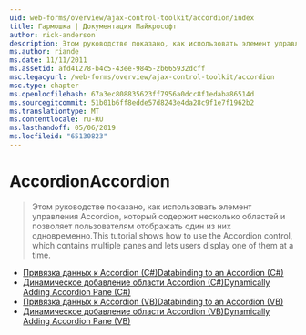 ```yaml
---
uid: web-forms/overview/ajax-control-toolkit/accordion/index
title: Гармошка | Документация Майкрософт
author: rick-anderson
description: Этом руководстве показано, как использовать элемент управления Accordion, который содержит несколько областей и позволяет пользователям отображать один из них одновременно.
ms.author: riande
ms.date: 11/11/2011
ms.assetid: afd41278-b4c5-43ee-9845-2b665932dcff
msc.legacyurl: /web-forms/overview/ajax-control-toolkit/accordion
msc.type: chapter
ms.openlocfilehash: 67a3ec808835623ff7956a0dcc8f1edaba86514d
ms.sourcegitcommit: 51b01b6ff8edde57d8243e4da28c9f1e7f1962b2
ms.translationtype: MT
ms.contentlocale: ru-RU
ms.lasthandoff: 05/06/2019
ms.locfileid: "65130823"
---
```

# <a name="accordion"></a><span data-ttu-id="a88db-103">Accordion</span><span class="sxs-lookup"><span data-stu-id="a88db-103">Accordion</span></span>

> <span data-ttu-id="a88db-104">Этом руководстве показано, как использовать элемент управления Accordion, который содержит несколько областей и позволяет пользователям отображать один из них одновременно.</span><span class="sxs-lookup"><span data-stu-id="a88db-104">This tutorial shows how to use the Accordion control, which contains multiple panes and lets users display one of them at a time.</span></span>

- [<span data-ttu-id="a88db-105">Привязка данных к Accordion (C#)</span><span class="sxs-lookup"><span data-stu-id="a88db-105">Databinding to an Accordion (C#)</span></span>](databinding-to-an-accordion-cs.md)
- [<span data-ttu-id="a88db-106">Динамическое добавление области Accordion (C#)</span><span class="sxs-lookup"><span data-stu-id="a88db-106">Dynamically Adding Accordion Pane (C#)</span></span>](dynamically-adding-an-accordion-pane-cs.md)
- [<span data-ttu-id="a88db-107">Привязка данных к Accordion (VB)</span><span class="sxs-lookup"><span data-stu-id="a88db-107">Databinding to an Accordion (VB)</span></span>](databinding-to-an-accordion-vb.md)
- [<span data-ttu-id="a88db-108">Динамическое добавление области Accordion (VB)</span><span class="sxs-lookup"><span data-stu-id="a88db-108">Dynamically Adding Accordion Pane (VB)</span></span>](dynamically-adding-an-accordion-pane-vb.md)
